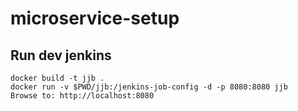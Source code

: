 # microservice-setup

## Run dev jenkins
```
docker build -t jjb .
docker run -v $PWD/jjb:/jenkins-job-config -d -p 8080:8080 jjb
Browse to: http://localhost:8080
```
